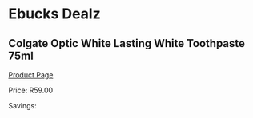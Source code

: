 
# Ebucks Dealz
## Colgate Optic White Lasting White Toothpaste 75ml
[Product Page](https://www.ebucks.com/web/shop/productSelected.do?prodId=1133321668&catId=1133291653)

Price: R59.00

Savings: 


	